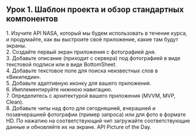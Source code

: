 <h2>Урок 1. Шаблон проекта и обзор стандартных компонентов</h2>
1. Изучите API NASA, который мы будем использовать в течение курса, и продумайте, как вы выстроите своё приложение, какие там будут экраны.<br>
2. Создайте первый экран приложения с фотографией дня.<br>
3. Добавьте описание (приходит с сервера) под фотографией в виде текстовой подписи или в виде BottomSheet.<br>
4. Добавьте текстовое поле для поиска неизвестных слов в «Википедии».<br>
5. Добавьте адаптивную иконку для вашего приложения.<br>
6. Имплементируйте нижнюю навигацию.<br>
7. Определитесь с архитектурой вашего приложения (MVVM, MVP, Clean).<br>
8. Добавьте чипы над фото для сегодняшней, вчерашней и позавчерашней фотографии (пример запроса) или для фото в формате HD. По нажатию на соответствующий чип загружайте соответствующие данные и обновляйте их на экране. API Picture of the Day.<br>
